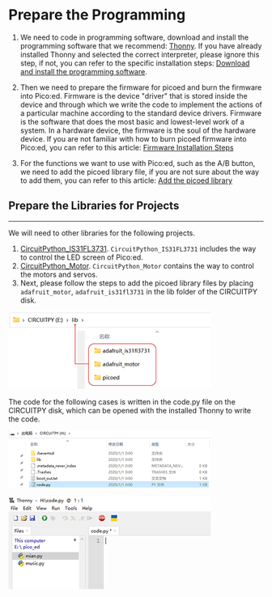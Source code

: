 # Prepare the Programming

1. We need to code in programming software, download and install the programming software that we recommend: [Thonny](https://thonny.org/). If you have already installed Thonny and selected the correct interpreter, please ignore this step, if not, you can refer to the specific installation steps: [Download and install the programming software](https://www.yuque.com/elecfreaks-learn/picoed/ggnxx2).

2. Then we need to prepare the firmware for picoed and burn the firmware into Pico:ed. Firmware is the device "driver" that is stored inside the device and through which we write the code to implement the actions of a particular machine according to the standard device drivers. Firmware is the software that does the most basic and lowest-level work of a system. In a hardware device, the firmware is the soul of the hardware device. If you are not familiar with how to burn picoed firmware into Pico:ed, you can refer to this article: [Firmware Installation Steps](https://www.yuque.com/elecfreaks-learn/picoed/pw6wvm)

3. For the functions we want to use with Pico:ed, such as the A/B button, we need to add the picoed library file, if you are not sure about the way to add them, you can refer to this article: [Add the picoed library](https://www.yuque.com/elecfreaks-learn)

## Prepare the Libraries for Projects
---
We will need to other libraries for the following projects. 

1. [CircuitPython_IS31FL3731](https://github.com/adafruit/Adafruit_CircuitPython_IS31FL3731/archive/refs/heads/main.zip). `CircuitPython_IS31FL3731` includes the way to control the LED screen of Pico:ed. 
1. [CircuitPython_Motor](https://github.com/adafruit/Adafruit_CircuitPython_Motor/archive/refs/heads/main.zip). `CircuitPython_Motor` contains the way to control the motors and servos. 
1. Next, please follow the steps to add the picoed library files by placing `adafruit_motor`, `adafruit_is31fl3731` in the lib folder of the CIRCUITPY disk. 

![](./images/starter_kit_03.png)

The code for the following cases is written in the code.py file on the CIRCUITPY disk, which can be opened with the installed Thonny to write the code.

![](./images/starter_kit_04.png)

![](./images/starter_kit_05.png)
